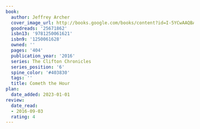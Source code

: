 ```yaml
---
book:
  author: Jeffrey Archer
  cover_image_url: http://books.google.com/books/content?id=I-5YCwAAQBAJ&printsec=frontcover&img=1&zoom=1&edge=curl&source=gbs_api
  goodreads: '25671862'
  isbn13: '9781250061621'
  isbn9: '1250061628'
  owned: ''
  pages: '404'
  publication_year: '2016'
  series: The Clifton Chronicles
  series_position: '6'
  spine_color: '#403830'
  tags: ''
  title: Cometh the Hour
plan:
  date_added: 2023-01-01
review:
  date_read:
  - 2016-09-03
  rating: 4
---
```

